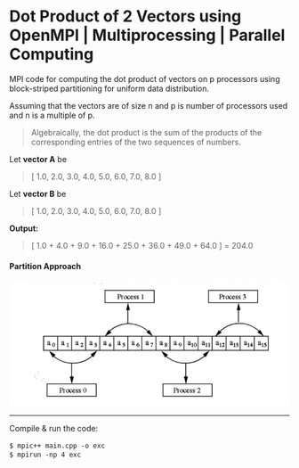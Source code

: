 # Dot Product of 2 Vectors using OpenMPI | Multiprocessing | Parallel Computing

MPI code for computing the dot product of vectors on p processors using block-striped partitioning for uniform data distribution. <p>
Assuming that the vectors are of size n and p is number of processors used and n is a multiple of p.

>Algebraically, the dot product is the sum of the products of the corresponding entries of the two sequences of numbers.

Let **vector A** be
>[ 1.0, 2.0, 3.0, 4.0, 5.0, 6.0, 7.0, 8.0 ] 

Let **vector B** be
>[ 1.0, 2.0, 3.0, 4.0, 5.0, 6.0, 7.0, 8.0 ]

**Output:**
>[ 1.0 + 4.0 + 9.0 + 16.0 + 25.0 + 36.0 + 49.0 + 64.0 ] = 204.0

<h4> Partition Approach </h4>

![alt approach](https://github.com/Amagnum/Dot-Product-of-2-vectors-MPI/blob/main/img/approach.png?raw=true)

<hr>

Compile & run the code:
```
$ mpic++ main.cpp -o exc
$ mpirun -np 4 exc
```
